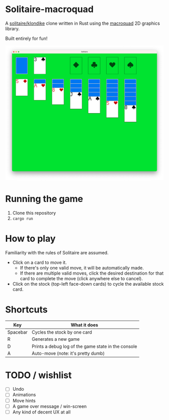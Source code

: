 # Solitaire-macroquad

A [solitaire/klondike](https://en.wikipedia.org/wiki/Klondike_(solitaire)) clone written in Rust using the [macroquad](https://github.com/not-fl3/macroquad) 2D graphics library.

Built entirely for fun!

![](screenshot.png)

# Running the game

1. Clone this repository
2. `cargo run`

# How to play

Familiarity with the rules of Solitaire are assumed.

- Click on a card to move it.
  - If there's only one valid move, it will be automatically made.
  - If there are multiple valid moves, click the desired destination for that card to complete the move (click anywhere else to cancel).
- Click on the stock (top-left face-down cards) to cycle the available stock card.

# Shortcuts

| Key      | What it does                                        |
| ---      | ---                                                 |
| Spacebar | Cycles the stock by one card                        |
| R        | Generates a new game                                |
| D        | Prints a debug log of the game state in the console |
| A        | Auto-move (note: it's pretty dumb)                  |

# TODO / wishlist

- [ ] Undo
- [ ] Animations
- [ ] Move hints
- [ ] A game over message / win-screen
- [ ] Any kind of decent UX at all
